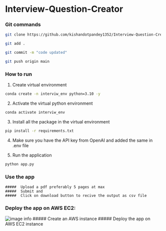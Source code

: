 # Interview-Question-Creator

### Git commands

``` bash
git clone https://github.com/kishandotpandey1352/Interview-Question-Creator.git
```
```bash
git add .
```
```bash
git commit -m "code updated"
```
```bash
git push origin main
```

### How to run

1. Create virtual environment
``` bash
conda create -n interviw_env python=3.10 -y
```
2. Activate the virtual python environment
```bash
conda activate interviw_env

```
3. Install all the package in the virtual environment
```bash
pip install -r requirements.txt

```
4. Make sure you have the API key from OpenAI and added the same in .env file

5. Run the application 
```bash
python app.py

```

### Use the app
    #####  Upload a pdf preferably 5 pages at max
    #####  Submit and
    #####  Click on download button to recive the output as csv file

### Deploy the app on AWS EC2:
![image info](static/images/app_img.png) 
    ##### Create an AWS instance
    ##### Deploy the app on AWS EC2 instance


